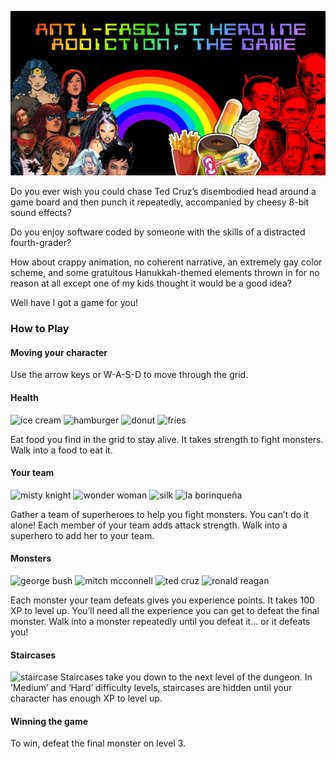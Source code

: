 ![Anti-Fascist Heroine Addiction, The Game](https://raw.githubusercontent.com/rifkegribenes/anti-fascist-heroine-addiction/master/src/img/og-image.jpg "Lady superheroes vs Republican politicians: the ultimate smackdown")

Do you ever wish you could chase Ted Cruz’s disembodied head around a game board and then punch it repeatedly, accompanied by cheesy 8-bit sound effects?

Do you enjoy software coded by someone with the skills of a distracted fourth-grader?

How about crappy animation, no coherent narrative, an extremely gay color scheme, and some gratuitous Hanukkah-themed elements thrown in for no reason at all except one of my kids thought it would be a good idea?

Well have I got a game for you!

<div class="splash__instructions">

### How to Play

#### Moving your character

Use the arrow keys or W-A-S-D to move through the grid.

</div>

#### Health

![ice cream](https://raw.githubusercontent.com/rifkegribenes/dungeon-crawler/master/src/img/ice-cream_32.png) ![hamburger](https://raw.githubusercontent.com/rifkegribenes/dungeon-crawler/master/src/img/hamburger_32.png) ![donut](https://raw.githubusercontent.com/rifkegribenes/dungeon-crawler/master/src/img/donut_32.png) ![fries](https://raw.githubusercontent.com/rifkegribenes/dungeon-crawler/master/src/img/fries_32.png)

Eat food you find in the grid to stay alive. It takes strength to fight monsters. Walk into a food to eat it.

#### Your team

![misty knight](https://raw.githubusercontent.com/rifkegribenes/dungeon-crawler/master/src/img/misty-knight_32_c.png) ![wonder woman](https://raw.githubusercontent.com/rifkegribenes/dungeon-crawler/master/src/img/wonder-woman_32_c.png) ![silk](https://raw.githubusercontent.com/rifkegribenes/dungeon-crawler/master/src/img/silk_32_c.png) ![la borinqueña](https://raw.githubusercontent.com/rifkegribenes/dungeon-crawler/master/src/img/la-borinquena_32_c.png)

Gather a team of superheroes to help you fight monsters. You can’t do it alone! Each member of your team adds attack strength. Walk into a superhero to add her to your team.

#### Monsters

![george bush](https://raw.githubusercontent.com/rifkegribenes/dungeon-crawler/master/src/img/bush_32.png) ![mitch mcconnell](https://raw.githubusercontent.com/rifkegribenes/dungeon-crawler/master/src/img/mcconnell_32.png) ![ted cruz](https://raw.githubusercontent.com/rifkegribenes/dungeon-crawler/master/src/img/cruz_32.png) ![ronald reagan](https://raw.githubusercontent.com/rifkegribenes/dungeon-crawler/master/src/img/reagan_32.png)

Each monster your team defeats gives you experience points. It takes 100 XP to level up. You’ll need all the experience you can get to defeat the final monster. Walk into a monster repeatedly until you defeat it... or it defeats you!

#### Staircases

![staircase](https://raw.githubusercontent.com/rifkegribenes/dungeon-crawler/master/src/img/staircase_32_c.png) Staircases take you down to the next level of the dungeon. In ‘Medium’ and ‘Hard’ difficulty levels, staircases are hidden until your character has enough XP to level up.

#### Winning the game

To win, defeat the final monster on level 3.</div>



